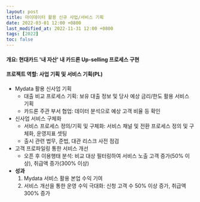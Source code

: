 ```yaml
---
layout: post
title: 마이데이터 활용 신규 사업/서비스 기획
date: 2022-03-01 12:00 +0800
last_modified_at: 2022-11-31 12:00 +0800
tags: [2022]
toc: false
---
```

#### 개요: 현대카드 '내 자산' 내 카드론 Up-selling 프로세스 구현
#### 프로젝트 역할: 사업 기획 및 서비스 기획(PL)

- Mydata 활용 신사업 기획
    + 대출 비교 프로세스 기획: 보유 대출 정보 및 당사 예상 금리/한도 활용 서비스 기획
    + 카드론 주관 부서 협업: 데이터 분석으로 예상 고객 비율 등 확인
- 신사업 서비스 구체화
    + 서비스 프로세스 정의/기획 및 구체화: 서비스 채널 및 전환 프로세스 정의 및 구체화, 운영지표 셋팅
    + 출시 관련 법무, 준법, 대관 리스크 사전 점검
- 고객 프로파일링 통한 서비스 개선
    + 오픈 후 이용행태 분석: 비교 대상 필터링하여 서비스 노출 고객 증가(50% 이상), 취급액 증가(300% 이상)
- **성과**
    1. Mydata 서비스 활용 본업 수익 기여
    1. 서비스 개선을 통한 운영 수익 극대화: 신청 고객 수 50% 이상 증가, 취급액 300% 증가
